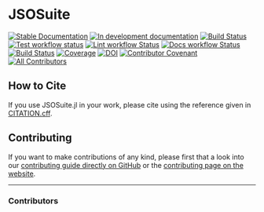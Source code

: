 # JSOSuite

[![Stable Documentation](https://img.shields.io/badge/docs-stable-blue.svg)](https://JuliaSmoothOptimizers.github.io/JSOSuite.jl/stable)
[![In development documentation](https://img.shields.io/badge/docs-dev-blue.svg)](https://JuliaSmoothOptimizers.github.io/JSOSuite.jl/dev)
[![Build Status](https://github.com/JuliaSmoothOptimizers/JSOSuite.jl/workflows/Test/badge.svg)](https://github.com/JuliaSmoothOptimizers/JSOSuite.jl/actions)
[![Test workflow status](https://github.com/JuliaSmoothOptimizers/JSOSuite.jl/actions/workflows/Test.yml/badge.svg?branch=main)](https://github.com/JuliaSmoothOptimizers/JSOSuite.jl/actions/workflows/Test.yml?query=branch%3Amain)
[![Lint workflow Status](https://github.com/JuliaSmoothOptimizers/JSOSuite.jl/actions/workflows/Lint.yml/badge.svg?branch=main)](https://github.com/JuliaSmoothOptimizers/JSOSuite.jl/actions/workflows/Lint.yml?query=branch%3Amain)
[![Docs workflow Status](https://github.com/JuliaSmoothOptimizers/JSOSuite.jl/actions/workflows/Docs.yml/badge.svg?branch=main)](https://github.com/JuliaSmoothOptimizers/JSOSuite.jl/actions/workflows/Docs.yml?query=branch%3Amain)
[![Build Status](https://api.cirrus-ci.com/github/JuliaSmoothOptimizers/JSOSuite.jl.svg)](https://cirrus-ci.com/github/JuliaSmoothOptimizers/JSOSuite.jl)
[![Coverage](https://codecov.io/gh/JuliaSmoothOptimizers/JSOSuite.jl/branch/main/graph/badge.svg)](https://codecov.io/gh/JuliaSmoothOptimizers/JSOSuite.jl)
[![DOI](https://zenodo.org/badge/DOI/10.5281/zenodo.12588054.svg)](https://doi.org/10.5281/zenodo.12588054)
[![Contributor Covenant](https://img.shields.io/badge/Contributor%20Covenant-2.1-4baaaa.svg)](CODE_OF_CONDUCT.md)
[![All Contributors](https://img.shields.io/github/all-contributors/JuliaSmoothOptimizers/JSOSuite.jl?labelColor=5e1ec7&color=c0ffee&style=flat-square)](#contributors)

## How to Cite

If you use JSOSuite.jl in your work, please cite using the reference given in [CITATION.cff](https://github.com/JuliaSmoothOptimizers/JSOSuite.jl/blob/main/CITATION.cff).

## Contributing

If you want to make contributions of any kind, please first that a look into our [contributing guide directly on GitHub](docs/src/90-contributing.md) or the [contributing page on the website](https://JuliaSmoothOptimizers.github.io/JSOSuite.jl/dev/90-contributing/).

---

### Contributors

<!-- ALL-CONTRIBUTORS-LIST:START - Do not remove or modify this section -->
<!-- prettier-ignore-start -->
<!-- markdownlint-disable -->

<!-- markdownlint-restore -->
<!-- prettier-ignore-end -->

<!-- ALL-CONTRIBUTORS-LIST:END -->
